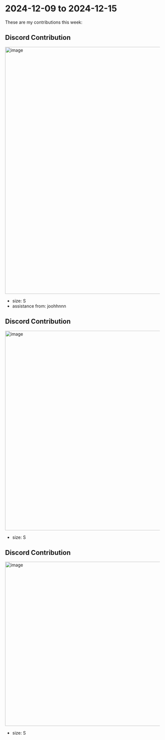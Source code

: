 # 2024-12-09 to 2024-12-15

These are my contributions this week:

## Discord Contribution

<img width="803" alt="image" src="https://github.com/user-attachments/assets/02836afc-e680-4738-b6c2-e6a2e21af081" />

* size: S
* assistance from: joohhnnn

## Discord Contribution

<img width="649" alt="image" src="https://github.com/user-attachments/assets/10e5641c-987f-44a3-8b4d-1b5efd036ea0" />

* size: S

## Discord Contribution

<img width="534" alt="image" src="https://github.com/user-attachments/assets/3811801b-4815-4de7-94f7-67065a4ab27e" />

* size: S
